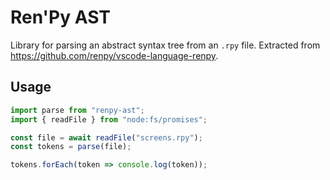 # Ren'Py AST

Library for parsing an abstract syntax tree from an `.rpy` file. Extracted from https://github.com/renpy/vscode-language-renpy.

## Usage

``` typescript
import parse from "renpy-ast";
import { readFile } from "node:fs/promises";

const file = await readFile("screens.rpy");
const tokens = parse(file);

tokens.forEach(token => console.log(token));
```
